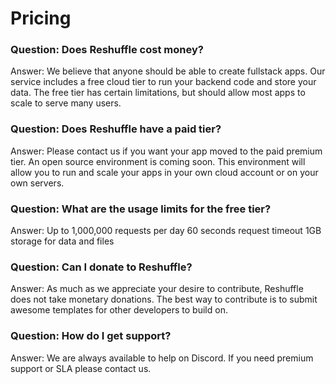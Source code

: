 # Pricing

### Question: Does Reshuffle cost money?

Answer: We believe that anyone should be able to create fullstack apps. Our service includes a free cloud tier to run your backend code and store your data. The free tier has certain limitations, but should allow most apps to scale to serve many users.

### Question: Does Reshuffle have a paid tier?

Answer: Please contact us if you want your app moved to the paid premium tier. An open source environment is coming soon. This environment will allow you to run and scale your apps in your own cloud account or on your own servers.

### Question: What are the usage limits for the free tier? 

Answer:	Up to 1,000,000 requests per day
60 seconds request timeout
1GB storage for data and files

### Question: Can I donate to Reshuffle?

Answer: As much as we appreciate your desire to contribute, Reshuffle does not take monetary donations. The best way to contribute is to submit awesome templates for other developers to build on.

### Question: How do I get support?

Answer: We are always available to help on Discord. If you need premium support or SLA please contact us.